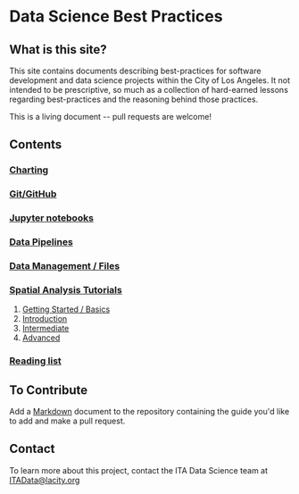 # Data Science Best Practices

## What is this site?
This site contains documents describing best-practices for software development
and data science projects within the City of Los Angeles. It not intended to be
prescriptive, so much as a collection of hard-earned lessons regarding best-practices
and the reasoning behind those practices.

This is a living document -- pull requests are welcome!

## Contents
### [Charting](./charting.md)
### [Git/GitHub](./github.md)
### [Jupyter notebooks](./notebooks.md)
### [Data Pipelines](./data-pipeline.md)
### [Data Management / Files](./data-management.md)
### [Spatial Analysis Tutorials](./spatial-analysis-basics.md)
1. [Getting Started / Basics](./spatial-analysis-basics.md)
2. [Introduction](./spatial-analysis-intro.md)
3. [Intermediate](./spatial-analysis-intermediate.md)
4. [Advanced](./spatial-analysis-advanced.md)

### [Reading list](./reading-list.md)

## To Contribute
Add a [Markdown](https://guides.github.com/features/mastering-markdown/) document to the repository containing the guide you'd like to add and make a pull request. 

## Contact 
To learn more about this project, contact the ITA Data Science team at [ITAData@lacity.org](mailto://itadata@lacity.org)
